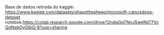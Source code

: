 Base de dados retirada do kaggle: https://www.kaggle.com/datasets/shaunthesheep/microsoft-catsvsdogs-dataset
notebok:https://colab.research.google.com/drive/12ndgGgTNnJSweRd77VcQqNsbOyGIbQ-8?usp=sharing

